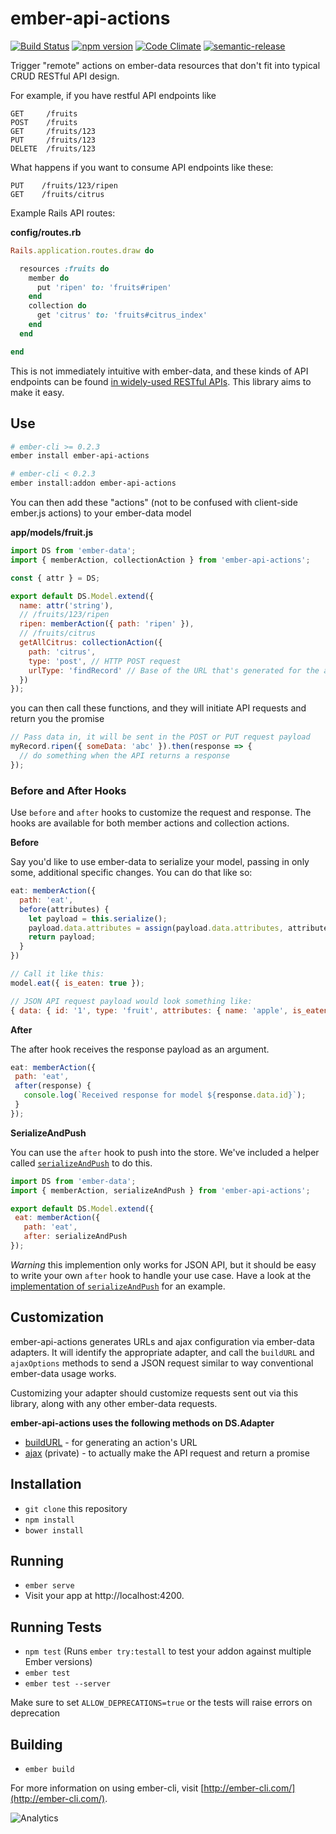 # ember-api-actions

[![Build Status](https://travis-ci.org/mike-north/ember-api-actions.svg?branch=master)](https://travis-ci.org/mike-north/ember-api-actions)
[![npm version](https://badge.fury.io/js/ember-api-actions.svg)](http://badge.fury.io/js/ember-api-actions)
[![Code Climate](https://codeclimate.com/github/mike-north/ember-api-actions/badges/gpa.svg)](https://codeclimate.com/github/mike-north/ember-api-actions)
[![semantic-release](https://img.shields.io/badge/%20%20%F0%9F%93%A6%F0%9F%9A%80-semantic--release-e10079.svg)](https://github.com/semantic-release/semantic-release)

Trigger "remote" actions on ember-data resources that don't fit into typical CRUD RESTful API design.

For example, if you have restful API endpoints like

```
GET     /fruits
POST    /fruits
GET     /fruits/123
PUT     /fruits/123
DELETE  /fruits/123
```

What happens if you want to consume API endpoints like these:

```
PUT    /fruits/123/ripen
GET    /fruits/citrus
```

Example Rails API routes:

**config/routes.rb**

```rb
Rails.application.routes.draw do

  resources :fruits do
    member do
      put 'ripen' to: 'fruits#ripen'
    end
    collection do
      get 'citrus' to: 'fruits#citrus_index'
    end
  end

end
```

This is not immediately intuitive with ember-data, and these kinds of API endpoints can be found [in widely-used RESTful APIs](https://developer.github.com/v3/gists/#star-a-gist). This library aims to make it easy.

## Use

```sh
# ember-cli >= 0.2.3
ember install ember-api-actions

# ember-cli < 0.2.3
ember install:addon ember-api-actions
```

You can then add these "actions" (not to be confused with client-side ember.js actions) to your ember-data model

**app/models/fruit.js**

```js
import DS from 'ember-data';
import { memberAction, collectionAction } from 'ember-api-actions';

const { attr } = DS;

export default DS.Model.extend({
  name: attr('string'),
  // /fruits/123/ripen
  ripen: memberAction({ path: 'ripen' }),
  // /fruits/citrus
  getAllCitrus: collectionAction({
    path: 'citrus',
    type: 'post', // HTTP POST request
    urlType: 'findRecord' // Base of the URL that's generated for the action
  })
});
```

you can then call these functions, and they will initiate API requests and return you the promise

```js
// Pass data in, it will be sent in the POST or PUT request payload
myRecord.ripen({ someData: 'abc' }).then(response => {
  // do something when the API returns a response
});
```

### Before and After Hooks

Use `before` and `after` hooks to customize the request and response. The hooks are available for both member actions and collection actions.

**Before**

Say you'd like to use ember-data to serialize your model, passing in only some, additional specific changes. You can do that like so:


```js
eat: memberAction({
  path: 'eat',
  before(attributes) {
    let payload = this.serialize();
    payload.data.attributes = assign(payload.data.attributes, attributes);
    return payload;
  }
})

// Call it like this:
model.eat({ is_eaten: true });

// JSON API request payload would look something like:
{ data: { id: '1', type: 'fruit', attributes: { name: 'apple', is_eaten: true } } }
```

**After**

The after hook receives the response payload as an argument.

```js
eat: memberAction({
 path: 'eat',
 after(response) {
   console.log(`Received response for model ${response.data.id}`);
 }
});
```

**SerializeAndPush**

You can use the `after` hook to push into the store. We've included a helper called [`serializeAndPush`](https://github.com/mike-north/ember-api-actions/blob/master/addon/utils/serialize-and-push.ts) to do this.

```js
import DS from 'ember-data';
import { memberAction, serializeAndPush } from 'ember-api-actions';

export default DS.Model.extend({
 eat: memberAction({
   path: 'eat',
   after: serializeAndPush
});
```

*Warning* this implemention only works for JSON API, but it should be easy to write your own `after` hook to handle your use case. Have a look at the [implementation of `serializeAndPush`](https://github.com/mike-north/ember-api-actions/blob/master/addon/utils/serialize-and-push.ts) for an example.

## Customization

ember-api-actions generates URLs and ajax configuration via ember-data adapters. It will identify the appropriate adapter, and call the `buildURL` and `ajaxOptions` methods to send a JSON request similar to way conventional ember-data usage works.

Customizing your adapter should customize requests sent out via this library, along with any other ember-data requests.

**ember-api-actions uses the following methods on DS.Adapter**

- [buildURL](http://emberjs.com/api/data/classes/DS.RESTAdapter.html#method_buildURL) - for generating an action's URL
- [ajax](https://github.com/emberjs/data/blob/v1.13.4/packages/ember-data/lib/adapters/rest-adapter.js#L836-L859) (private) - to actually make the API request and return a promise

## Installation

- `git clone` this repository
- `npm install`
- `bower install`

## Running

- `ember serve`
- Visit your app at http://localhost:4200.

## Running Tests

- `npm test` (Runs `ember try:testall` to test your addon against multiple Ember versions)
- `ember test`
- `ember test --server`

Make sure to set `ALLOW_DEPRECATIONS=true` or the tests will raise
errors on deprecation

## Building

- `ember build`

For more information on using ember-cli, visit [http://ember-cli.com/](http://ember-cli.com/).

![Analytics](https://ga-beacon.appspot.com/UA-66610985-1/mike-north/ember-api-actions/readme)
